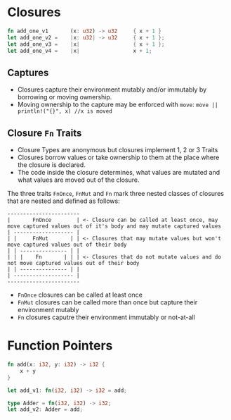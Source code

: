 # Closures
```rust
fn add_one_v1       (x: u32) -> u32     { x + 1 }
let add_one_v2 =    |x: u32| -> u32     { x + 1 };
let add_one_v3 =    |x|                 { x + 1 };
let add_one_v4 =    |x|                 x + 1;
```
## Captures
- Closures capture their environment mutably and/or immutably by borrowing or moving ownership.
- Moving ownership to the capture may be enforced with `move`: `move || println!("{}", x) //x is moved`


## Closure `Fn` Traits
- Closure Types are anonymous but closures implement 1, 2 or 3 Traits
- Closures borrow values or take ownership to them at the place where the closure is declared.
- The code inside the closure determines, what values are mutated and what values are moved out of the closure.

The three traits `FnOnce`, `FnMut` and `Fn` mark three nested classes of closures that are nested and defined as follows:

```
-----------------------
|       FnOnce        | <- Closure can be called at least once, may move captured values out of it's body and may mutate captured values
| ------------------- |
| |     FnMut       | | <- Closures that may mutate values but won't move captured values out of their body
| | --------------- | |
| | |    Fn       | | | <- Closures that do not mutate values and do not move captured values out of their body
| | --------------- | |
| ------------------- |
-----------------------
```
- `FnOnce` closures can be called at least once
- `FnMut` closures can be called more than once but capture their environment mutably
- `Fn` closures caputre their environment immutably or not-at-all

# Function Pointers
```rust
fn add(x: i32, y: i32) -> i32 {
    x + y
}

let add_v1: fn(i32, i32) -> i32 = add;

type Adder = fn(i32, i32) -> i32;
let add_v2: Adder = add;
```
